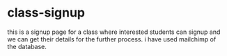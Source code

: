 # class-signup
this is a signup page for a class where interested students can signup and we can get their details for the further process. i have used mailchimp of the database.
